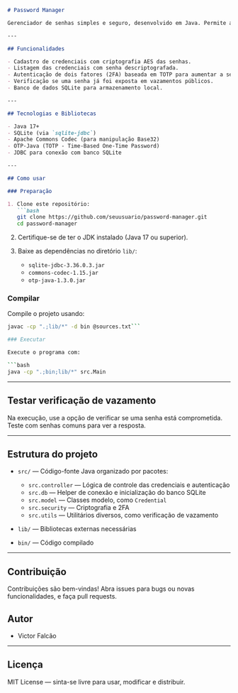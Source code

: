 
````markdown
# Password Manager

Gerenciador de senhas simples e seguro, desenvolvido em Java. Permite armazenar credenciais (serviço, usuário, senha) com criptografia, autenticação de dois fatores (2FA) via TOTP e verificação de vazamento de senhas usando APIs externas.

---

## Funcionalidades

- Cadastro de credenciais com criptografia AES das senhas.
- Listagem das credenciais com senha descriptografada.
- Autenticação de dois fatores (2FA) baseada em TOTP para aumentar a segurança.
- Verificação se uma senha já foi exposta em vazamentos públicos.
- Banco de dados SQLite para armazenamento local.

---

## Tecnologias e Bibliotecas

- Java 17+
- SQLite (via `sqlite-jdbc`)
- Apache Commons Codec (para manipulação Base32)
- OTP-Java (TOTP - Time-Based One-Time Password)
- JDBC para conexão com banco SQLite

---

## Como usar

### Preparação

1. Clone este repositório:
   ```bash
   git clone https://github.com/seuusuario/password-manager.git
   cd password-manager
````

2. Certifique-se de ter o JDK instalado (Java 17 ou superior).

3. Baixe as dependências no diretório `lib/`:

    * `sqlite-jdbc-3.36.0.3.jar`
    * `commons-codec-1.15.jar`
    * `otp-java-1.3.0.jar`

### Compilar

Compile o projeto usando:

```bash
javac -cp ".;lib/*" -d bin @sources.txt```

### Executar

Execute o programa com:

```bash
java -cp ".;bin;lib/*" src.Main
```

---

## Testar verificação de vazamento

Na execução, use a opção de verificar se uma senha está comprometida. Teste com senhas comuns para ver a resposta.

---

## Estrutura do projeto

* `src/` — Código-fonte Java organizado por pacotes:

    * `src.controller` — Lógica de controle das credenciais e autenticação
    * `src.db` — Helper de conexão e inicialização do banco SQLite
    * `src.model` — Classes modelo, como `Credential`
    * `src.security` — Criptografia e 2FA
    * `src.utils` — Utilitários diversos, como verificação de vazamento

* `lib/` — Bibliotecas externas necessárias

* `bin/` — Código compilado

---

## Contribuição

Contribuições são bem-vindas! Abra issues para bugs ou novas funcionalidades, e faça pull requests.

## Autor
* Victor Falcão
---

## Licença

MIT License — sinta-se livre para usar, modificar e distribuir.



